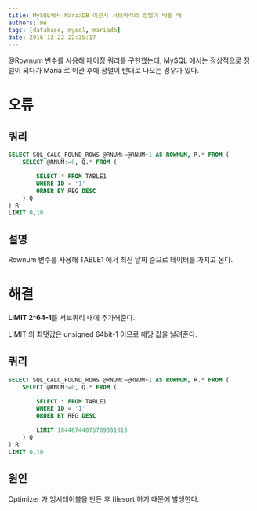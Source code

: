 ```yaml
---
title: MySQL에서 MariaDB 이관시 서브쿼리의 정렬이 바뀔 때
authors: me
tags: [database, mysql, mariadb]
date: 2016-12-22 22:35:17
---
```


@Rownum 변수를 사용해 페이징 쿼리를 구현했는데, MySQL 에서는 정상적으로 정렬이 되다가 Maria 로 이관 후에 정렬이 반대로 나오는 경우가 있다.

# 오류

## 쿼리

```sql
SELECT SQL_CALC_FOUND_ROWS @RNUM:=@RNUM+1 AS ROWNUM, R.* FROM (
    SELECT @RNUM:=0, Q.* FROM (

        SELECT * FROM TABLE1
        WHERE ID = '1'
        ORDER BY REG DESC
    ) Q
) R
LIMIT 0,10
```

## 설명

Rownum 변수를 사용해 TABLE1 에서 최신 날짜 순으로 데이터를 가지고 온다.

# 해결

**LIMIT 2^64-1**를 서브쿼리 내에 추가해준다.

LIMIT 의 최댓값은 unsigned 64bit-1 이므로 해당 값을 날려준다.

## 쿼리

```sql
SELECT SQL_CALC_FOUND_ROWS @RNUM:=@RNUM+1 AS ROWNUM, R.* FROM (
    SELECT @RNUM:=0, Q.* FROM (

        SELECT * FROM TABLE1
        WHERE ID = '1'
        ORDER BY REG DESC

        LIMIT 18446744073709551615
    ) Q
) R
LIMIT 0,10
```

## 원인

Optimizer 가 임시테이블을 만든 후 filesort 하기 때문에 발생한다.
